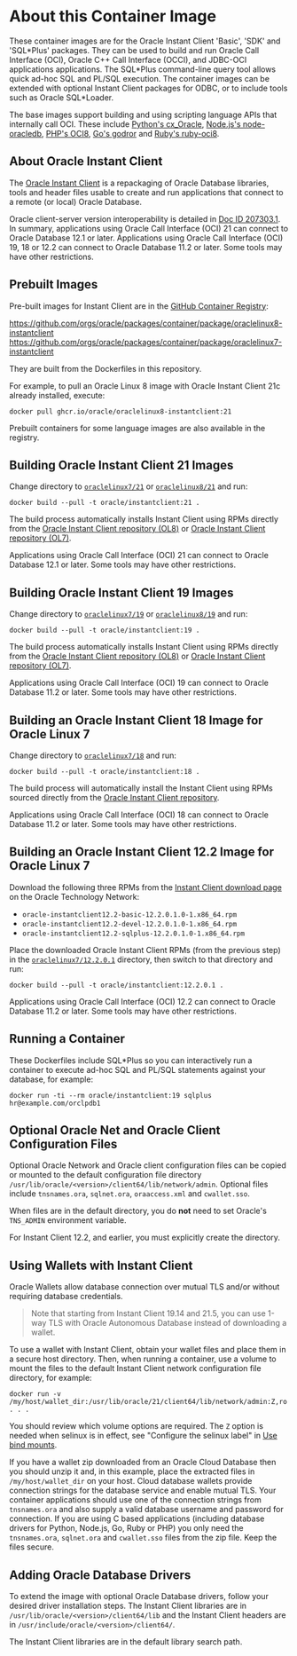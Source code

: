 # About this Container Image

These container images are for the Oracle Instant Client 'Basic', 'SDK' and
'SQL\*Plus' packages.  They can be used to build and run Oracle Call Interface
(OCI), Oracle C++ Call Interface (OCCI), and JDBC-OCI applications applications.
The SQL\*Plus command-line query tool allows quick ad-hoc SQL and PL/SQL
execution.  The container images can be extended with optional Instant Client
packages for ODBC, or to include tools such as Oracle SQL\*Loader.

The base images support building and using scripting language APIs that
internally call OCI.  These include [Python's
cx_Oracle](https://yum.oracle.com/oracle-linux-python.html), [Node.js's
node-oracledb](https://yum.oracle.com/oracle-linux-nodejs.html), [PHP's
OCI8](https://yum.oracle.com/oracle-linux-php.html), [Go's
godror](https://godror.github.io/godror/) and [Ruby's
ruby-oci8](https://www.rubydoc.info/github/kubo/ruby-oci8).

## About Oracle Instant Client

The [Oracle Instant
Client](https://www.oracle.com/database/technologies/instant-client.html) is a
repackaging of Oracle Database libraries, tools and header files usable to
create and run applications that connect to a remote (or local) Oracle Database.

Oracle client-server version interoperability is detailed in [Doc ID
207303.1](https://support.oracle.com/epmos/faces/DocumentDisplay?id=207303.1).
In summary, applications using Oracle Call Interface (OCI) 21 can connect to
Oracle Database 12.1 or later.  Applications using Oracle Call Interface (OCI)
19, 18 or 12.2 can connect to Oracle Database 11.2 or later.  Some tools may
have other restrictions.

## Prebuilt Images

Pre-built images for Instant Client are in the [GitHub Container
Registry](https://github.com/orgs/oracle/packages):

  https://github.com/orgs/oracle/packages/container/package/oraclelinux8-instantclient
  https://github.com/orgs/oracle/packages/container/package/oraclelinux7-instantclient

They are built from the Dockerfiles in this repository.

For example, to pull an Oracle Linux 8 image with Oracle Instant Client 21c
already installed, execute:

```
docker pull ghcr.io/oracle/oraclelinux8-instantclient:21
```

Prebuilt containers for some language images are also available in the
registry.

## Building Oracle Instant Client 21 Images

Change directory to [`oraclelinux7/21`](oraclelinux7/21) or
[`oraclelinux8/21`](oraclelinux8/21) and run:

```
docker build --pull -t oracle/instantclient:21 .
```

The build process automatically installs Instant Client using RPMs directly from
the [Oracle Instant Client repository
(OL8)](https://yum.oracle.com/repo/OracleLinux/OL8/oracle/instantclient21/x86_64/)
or [Oracle Instant Client repository
(OL7)](https://yum.oracle.com/repo/OracleLinux/OL7/oracle/instantclient21/x86_64/).

Applications using Oracle Call Interface (OCI) 21 can connect to Oracle Database
12.1 or later.  Some tools may have other restrictions.

## Building Oracle Instant Client 19 Images

Change directory to [`oraclelinux7/19`](oraclelinux7/19) or
[`oraclelinux8/19`](oraclelinux8/19) and run:

```
docker build --pull -t oracle/instantclient:19 .
```

The build process automatically installs Instant Client using RPMs directly from
the [Oracle Instant Client repository
(OL8)](https://yum.oracle.com/repo/OracleLinux/OL8/oracle/instantclient/x86_64/index.html)
or [Oracle Instant Client repository
(OL7)](https://yum.oracle.com/repo/OracleLinux/OL7/oracle/instantclient/x86_64/index.html).

Applications using Oracle Call Interface (OCI) 19 can connect to
Oracle Database 11.2 or later.  Some tools may have other
restrictions.

## Building an Oracle Instant Client 18 Image for Oracle Linux 7

Change directory to [`oraclelinux7/18`](oraclelinux7/18) and run:

```
docker build --pull -t oracle/instantclient:18 .
```

The build process will automatically install the Instant Client using RPMs
sourced directly from the [Oracle Instant Client
repository](https://yum.oracle.com/repo/OracleLinux/OL7/oracle/instantclient/x86_64/index.html).

Applications using Oracle Call Interface (OCI) 18 can connect to
Oracle Database 11.2 or later.  Some tools may have other
restrictions.

## Building an Oracle Instant Client 12.2 Image for Oracle Linux 7

Download the following three RPMs from the [Instant Client download
page](https://www.oracle.com/database/technologies/instant-client/linux-x86-64-downloads.html)
on the Oracle Technology Network:

- `oracle-instantclient12.2-basic-12.2.0.1.0-1.x86_64.rpm`
- `oracle-instantclient12.2-devel-12.2.0.1.0-1.x86_64.rpm`
- `oracle-instantclient12.2-sqlplus-12.2.0.1.0-1.x86_64.rpm`

Place the downloaded Oracle Instant Client RPMs (from the previous step) in the
[`oraclelinux7/12.2.0.1`](oraclelinux7/12.2.0.1) directory, then switch to that
directory and run:

```
docker build --pull -t oracle/instantclient:12.2.0.1 .
```

Applications using Oracle Call Interface (OCI) 12.2 can connect to
Oracle Database 11.2 or later.  Some tools may have other
restrictions.

## Running a Container

These Dockerfiles include SQL\*Plus so you can interactively run a container to
execute ad-hoc SQL and PL/SQL statements against your database, for example:

```
docker run -ti --rm oracle/instantclient:19 sqlplus hr@example.com/orclpdb1
```

## Optional Oracle Net and Oracle Client Configuration Files

Optional Oracle Network and Oracle client configuration files can be
copied or mounted to the default configuration file directory
`/usr/lib/oracle/<version>/client64/lib/network/admin`.  Optional
files include `tnsnames.ora`, `sqlnet.ora`, `oraaccess.xml` and
`cwallet.sso`.

When files are in the default directory, you do **not** need to set
Oracle's `TNS_ADMIN` environment variable.

For Instant Client 12.2, and earlier, you must explicitly create the
directory.

## Using Wallets with Instant Client

Oracle Wallets allow database connection over mutual TLS and/or without
requiring database credentials.

> Note that starting from Instant Client 19.14 and 21.5, you can use 1-way TLS
> with Oracle Autonomous Database instead of downloading a wallet.

To use a wallet with Instant Client, obtain your wallet files and place them in
a secure host directory.  Then, when running a container, use a volume to mount
the files to the default Instant Client network configuration file directory,
for example:

```
docker run -v /my/host/wallet_dir:/usr/lib/oracle/21/client64/lib/network/admin:Z,ro . . .
```

You should review which volume options are required.  The `Z` option is needed
when selinux is in effect, see "Configure the selinux label" in [Use bind
mounts](https://docs.docker.com/storage/bind-mounts/).

If you have a wallet zip downloaded from an Oracle Cloud Database then you
should unzip it and, in this example, place the extracted files in
`/my/host/wallet_dir` on your host.  Cloud database wallets provide connection
strings for the database service and enable mutual TLS.  Your container
applications should use one of the connection strings from `tnsnames.ora` and
also supply a valid database username and password for connection.  If you are
using C based applications (including database drivers for Python, Node.js, Go,
Ruby or PHP) you only need the `tnsnames.ora`, `sqlnet.ora` and `cwallet.sso`
files from the zip file.  Keep the files secure.

## Adding Oracle Database Drivers

To extend the image with optional Oracle Database drivers, follow your desired
driver installation steps.  The Instant Client libraries are in
`/usr/lib/oracle/<version>/client64/lib` and the Instant Client headers are in
`/usr/include/oracle/<version>/client64/`.

The Instant Client libraries are in the default library search path.
